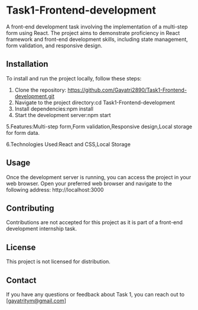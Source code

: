 # Task1-Frontend-development
A front-end development task involving the implementation of a multi-step form using React. The project aims to demonstrate proficiency in React framework and front-end development skills, including state management, form validation, and responsive design.
## Installation
To install and run the project locally, follow these steps:

1. Clone the repository:
   https://github.com/Gayatri2890/Task1-Frontend-development.git
2. Navigate to the project directory:cd Task1-Frontend-development
3. Install dependencies:npm install
4. Start the development server:npm start

5.Features:Multi-step form,Form validation,Responsive design,Local storage for form data.

6.Technologies Used:React and CSS,Local Storage
## Usage
Once the development server is running, you can access the project in your web browser. Open your preferred web browser and navigate to the following address: http://localhost:3000
## Contributing
Contributions are not accepted for this project as it is part of a front-end development internship task.

## License
This project is not licensed for distribution.

## Contact
If you have any questions or feedback about Task 1, you can reach out to [gayatritym@gmail.com]
